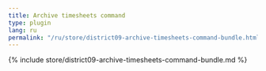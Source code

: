 ```yaml
---
title: Archive timesheets command
type: plugin
lang: ru
permalink: "/ru/store/district09-archive-timesheets-command-bundle.html"
---
```


{% include store/district09-archive-timesheets-command-bundle.md %}
